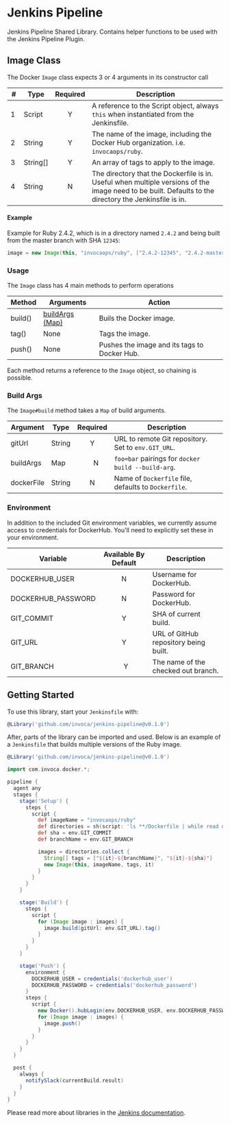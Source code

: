 # Jenkins Pipeline

Jenkins Pipeline Shared Library.  Contains helper functions to be used with the Jenkins Pipeline Plugin.

## Image Class

The Docker `Image` class expects 3 or 4 arguments in its constructor call

| # | Type     | Required  | Description |
|---|----------|:---------:|-------------|
| 1 | Script   |     Y     | A reference to the Script object, always `this` when instantiated from the Jenkinsfile. |
| 2 | String   |     Y     | The name of the image, including the Docker Hub organization.  i.e. `invocaops/ruby`. |
| 3 | String[] |     Y     | An array of tags to apply to the image. |
| 4 | String   |     N     | The directory that the Dockerfile is in.  Useful when multiple versions of the image need to be built.  Defaults to the directory the Jenkinsfile is in. |

#### Example
Example for Ruby 2.4.2, which is in a directory named `2.4.2` and being built from the master branch with SHA `12345`:
```groovy
image = new Image(this, "invocaops/ruby", ["2.4.2-12345", "2.4.2-master"], "2.4.2")
```

### Usage

The `Image` class has 4 main methods to perform operations

| Method  | Arguments                      | Action                                       |
|---------|--------------------------------|----------------------------------------------|
| build() | [buildArgs (Map)](#build-args) | Buils the Docker image.                      |
| tag()   | None                           | Tags the image.                              |
| push()  | None                           | Pushes the image and its tags to Docker Hub. |

Each method returns a reference to the `Image` object, so chaining is possible.

### Build Args

The `Image#build` method takes a `Map` of build arguments.

| Argument   | Type   | Required | Description                                          |
|------------|--------|:--------:|------------------------------------------------------|
| gitUrl     | String |     Y    | URL to remote Git repository.  Set to `env.GIT_URL`. | 
| buildArgs  | Map    |     N    | `foo=bar` pairings for `docker build --build-arg`.   |
| dockerFile | String |     N    | Name of `Dockerfile` file, defaults to `Dockerfile`. |

### Environment

In addition to the included Git environment variables, we currently assume access to credentials for DockerHub. You'll need to explicitly set these in your environment.

| Variable           | Available By Default | Description                           |
|--------------------|:--------------------:|---------------------------------------|
| DOCKERHUB_USER     |           N          | Username for DockerHub.               |
| DOCKERHUB_PASSWORD |           N          | Password for DockerHub.               |
| GIT_COMMIT         |           Y          | SHA of current build.                 |
| GIT_URL            |           Y          | URL of GitHub repository being built. |
| GIT_BRANCH         |           Y          | The name of the checked out branch.   |

## Getting Started

To use this library, start your `Jenkinsfile` with:

```groovy
@Library('github.com/invoca/jenkins-pipeline@v0.1.0')
```

After, parts of the library can be imported and used.  Below is an example of a `Jenkinsfile` that builds multiple versions of the Ruby image.

```groovy
@Library('github.com/invoca/jenkins-pipeline@v0.1.0')

import com.invoca.docker.*;

pipeline {
  agent any
  stages {
    stage('Setup') {
      steps {
        script {
          def imageName = "invocaops/ruby"
          def directories = sh(script: 'ls **/Dockerfile | while read dir; do echo $(dirname $dir); done', returnStdout: true).split("\n")
          def sha = env.GIT_COMMIT
          def branchName = env.GIT_BRANCH

          images = directories.collect {
            String[] tags = ["${it}-${branchName}", "${it}-${sha}"]
            new Image(this, imageName, tags, it)
          }
        }
      }
    }

    stage('Build') {
      steps {
        script {
          for (Image image : images) {
            image.build(gitUrl: env.GIT_URL).tag()
          }
        }
      }
    }

    stage('Push') {
      environment {
        DOCKERHUB_USER = credentials('dockerhub_user')
        DOCKERHUB_PASSWORD = credentials('dockerhub_password')
      }
      steps {
        script {
          new Docker().hubLogin(env.DOCKERHUB_USER, env.DOCKERHUB_PASSWORD)
          for (Image image : images) {
            image.push()
          }
        }
      }
    }
  }

  post {
    always {
      notifySlack(currentBuild.result)
    }
  }
}
```

Please read more about libraries in the [Jenkins documentation](https://jenkins.io/doc/book/pipeline/shared-libraries/).
